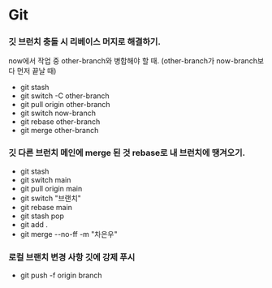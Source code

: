 # Git

### 깃 브런치 충돌 시 리베이스 머지로 해결하기.

now에서 작업 중 other-branch와 병합해야 할 때. (other-branch가 now-branch보다 먼저 끝날 때)

* git stash
* git switch -C other-branch
* git pull origin other-branch
* git switch now-branch
* git rebase other-branch
* git merge other-branch



### 깃 다른 브런치 메인에 merge 된 것 rebase로 내 브런치에 땡겨오기.

* git stash
* git switch main
* git pull origin main
* git switch "브랜치"
* git rebase main
* git stash pop
* git add .
* git merge --no-ff -m "차은우"

### 로컬 브랜치 변경 사항 깃에 강제 푸시

* git push -f origin branch&#x20;
